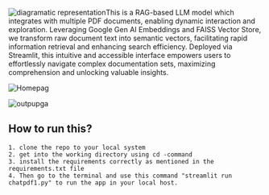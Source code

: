 ![diagramatic representation](https://github.com/shreeharib/RagBased-pdfInteraction-chatbot/assets/107598445/e544a27a-92dc-457a-8a95-370fb7815d35)This is a RAG-based LLM model which integrates with multiple PDF documents, enabling dynamic interaction and exploration. Leveraging Google Gen AI Embeddings and FAISS Vector Store, we transform raw document text into semantic vectors, facilitating rapid information retrieval and enhancing search efficiency. Deployed via Streamlit, this intuitive and accessible interface empowers users to effortlessly navigate complex documentation sets, maximizing comprehension and unlocking valuable insights.

![Homepag](https://github.com/shreeharib/RagBased-pdfInteraction-chatbot/assets/107598445/00fb12fc-8d61-4e93-8d43-5c7a010d484e)

![outpupga](https://github.com/shreeharib/RagBased-pdfInteraction-chatbot/assets/107598445/15f811c0-fe1e-49be-875c-8d1869ce989d)

## How to run this?

    1. clone the repo to your local system
    2. get into the working directory using cd -command
    3. install the requirements correctly as mentioned in the requirements.txt file
    4. Then go to the terminal and use this command "streamlit run chatpdf1.py" to run the app in your local host.

